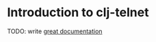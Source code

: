 # Introduction to clj-telnet

TODO: write [great documentation](http://jacobian.org/writing/what-to-write/)
